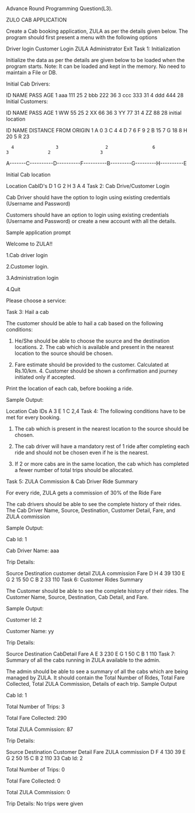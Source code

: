 Advance Round Programming Question(L3).

ZULO CAB APPLICATION

Create a Cab booking application, ZULA as per the details given below. The program should first present a menu with the following options

Driver login
Customer Login
ZULA Administrator
Exit
Task 1: Initialization

Initialize the data as per the details are given below to be loaded when the program starts. Note: It can be loaded and kept in the memory. No need to maintain a File or DB.

Initial Cab Drivers:

ID	NAME	PASS	AGE
1	aaa	111	25
2	bbb	222	36
3	ccc	333	31
4	ddd	444	28
Initial Customers:

ID	NAME	PASS	AGE
1	WW	55	25
2	XX	66	36
3	YY	77	31
4	ZZ	88	28
initial location

ID	NAME	DISTANCE FROM ORIGIN
1	A	0
3	C	4
4	D	7
6	F	9
2	B	15
7	G	18
8	H	20
5	R	23
       

      4                3                  2                 6                3               2                   3

A-------C----------D----------F----------B---------G---------H----------E

Initial Cab location

Location	CabID's
D	1
G	2
H	3
A	4
Task 2: Cab Drive/Customer Login

Cab Driver should have the option to login using existing credentials (Username and Password)

Customers should have an option to login using existing credentials (Username and Password) or create a new account with all the details.

Sample application prompt

Welcome to ZULA!!

1.Cab driver login

2.Customer login.

3.Administration login

4.Quit

Please choose a service:

Task 3: Hail a cab

The customer should be able to hail a cab based on the following conditions:

1. He/She should be able to choose the source and the destination locations. 2. The cab which is available and present in the nearest location to the source should be chosen.

3. Fare estimate should be provided to the customer. Calculated at Rs.10/km. 4. Customer should be shown a confirmation and journey initiated only if accepted.

Print the location of each cab, before booking a ride.

Sample Output:

Location	Cab IDs
A	3
E	1
C	2,4
Task 4: The following conditions have to be met for every booking.

1. The cab which is present in the nearest location to the source should be chosen.

2. The cab driver will have a mandatory rest of 1 ride after completing each ride and should not be chosen even if he is the nearest.

3. If 2 or more cabs are in the same location, the cab which has completed a fewer number of total trips should be allocated.

Task 5: ZULA Commission & Cab Driver Ride Summary

For every ride, ZULA gets a commission of 30% of the Ride Fare

The cab drivers should be able to see the complete history of their rides. The Cab Driver Name, Source, Destination, Customer Detail, Fare, and ZULA commission

Sample Output:

Cab Id: 1

Cab Driver Name: aaa

Trip Details:

Source 	Destination	customer detail	ZULA commission	Fare
D	H	4	39	130
E	G	2	15	50
C	B	2	33	110
Task 6: Customer Rides Summary

The Customer should be able to see the complete history of their rides. The Customer Name, Source, Destination, Cab Detail, and Fare.

Sample Output:

Customer Id: 2

Customer Name: yy

Trip Details:

Source 	Destination	CabDetail	Fare
A	E	3	230
E	G	1	50
C	B	1	110
Task 7: Summary of all the cabs running in ZULA available to the admin.

The admin should be able to see a summary of all the cabs which are being managed by ZULA. It should contain the Total Number of Rides, Total Fare Collected, Total ZULA Commission, Details of each trip. Sample Output

Cab Id: 1

Total Number of Trips: 3

Total Fare Collected: 290

Total ZULA Commission: 87

Trip Details:

Source	Destination	Customer Detail	Fare	ZULA commission
D	F	4	130	39
E	G	2	50	15
C	B	2	110	33
Cab ld: 2

Total Number of Trips: 0

Total Fare Collected: 0

Total ZULA Commission: 0

Trip Details: No trips were given
